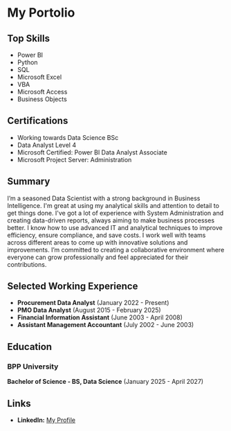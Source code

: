 # My Portolio

## Top Skills
- Power BI
- Python
- SQL
- Microsoft Excel
- VBA
- Microsoft Access
- Business Objects

## Certifications
- Working towards Data Science BSc  
- Data Analyst Level 4 
- Microsoft Certified: Power BI Data Analyst Associate
- Microsoft Project Server: Administration

## Summary
I’m a seasoned Data Scientist with a strong background in Business Intelligence. I'm great at using my analytical skills and attention to detail to get things done. I've got a lot of experience with System Administration and creating data-driven reports, always aiming to make business processes better. I know how to use advanced IT and analytical techniques to improve efficiency, ensure compliance, and save costs. I work well with teams across different areas to come up with innovative solutions and improvements. I’m committed to creating a collaborative environment where everyone can grow professionally and feel appreciated for their contributions.

## Selected Working Experience

- **Procurement Data Analyst** (January 2022 - Present)
- **PMO Data Analyst** (August 2015 - February 2025)
- **Financial Information Assistant** (June 2003 - April 2008)
- **Assistant Management Accountant** (July 2002 - June 2003)


## Education
### BPP University
**Bachelor of Science - BS, Data Science** (January 2025 - April 2027)

## Links
- **LinkedIn:** [My Profile](https://www.linkedin.com/in/davidmcgowan-rittech)

